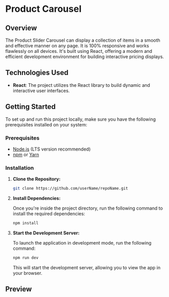# Product Carousel

## Overview

The Product Slider Carousel can display a collection of items in a smooth and effective manner on any page. It is 100% responsive and works flawlessly on all devices. It's built using React, offering a modern and efficient development environment for building interactive pricing displays.

## Technologies Used

- **React**: The project utilizes the React library to build dynamic and interactive user interfaces.

## Getting Started

To set up and run this project locally, make sure you have the following prerequisites installed on your system:

### Prerequisites

- [Node.js](https://nodejs.org/) (LTS version recommended)
- [npm](https://www.npmjs.com/) or [Yarn](https://yarnpkg.com/)

### Installation

1. **Clone the Repository:**

   ```bash
   git clone https://github.com/userName/repoName.git
   ```

2. **Install Dependencies:**

   Once you're inside the project directory, run the following command to install the required dependencies:

   ```bash
   npm install
   ```

3. **Start the Development Server:**

   To launch the application in development mode, run the following command:

   ```bash
   npm run dev
   ```

   This will start the development server, allowing you to view the app in your browser.

## Preview
